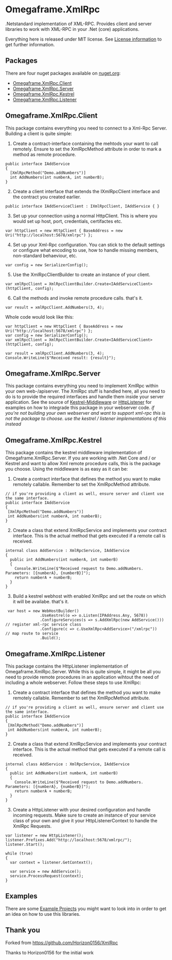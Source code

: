 # Omegaframe.XmlRpc
.Netstandard implementation of XML-RPC. Provides client and server libraries to work with XML-RPC in your .Net (core) applications.

Everything here is released under MIT license. See [License information](https://github.com/Omegaframe/XmlRpc/blob/master/LICENSE.md) to get further information.

## Packages
There are four nuget packages available on [nuget.org](https://www.nuget.org/):
-  [Omegaframe.XmlRpc.Client](https://www.nuget.org/packages/Omegaframe.XmlRpc.Client/)
-  [Omegaframe.XmlRpc.Server](https://www.nuget.org/packages/Omegaframe.XmlRpc.Server/)
-  [Omegaframe.XmlRpc.Kestrel](https://www.nuget.org/packages/Omegaframe.XmlRpc.Kestrel/)
-  [Omegaframe.XmlRpc.Listener](https://www.nuget.org/packages/Omegaframe.XmlRpc.Listener/)

## Omegaframe.XmlRpc.Client
This package contains everything you need to connect to a Xml-Rpc Server. Building a client is quite simple:
1. Create a contract-interface containing the mehtods your want to call remotely. Ensure to set the XmlRpcMethod attribute in order to mark a method as remote procedure. 
```
public interface IAddService
{
  [XmlRpcMethod("Demo.addNumbers")]
  int AddNumbers(int numberA, int numberB);
}
```

2. Create a client interface that extends the IXmlRpcClient interface and the contract you created earlier.
```   
public interface IAddServiceClient : IXmlRpcClient, IAddService { }
```

3. Set up your connection using a normal HttpClient. This is where you would set up host, port, credentials, certifactes etc.
```
var httpClient = new HttpClient { BaseAddress = new Uri("http://localhost:5678/xmlrpc") };
```

4. Set up your Xml-Rpc configuration. You can stick to the default settings or configure what encoding to use, how to handle missing members, non-standard behaeviour, etc.
```
var config = new SerializerConfig();
```

5. Use the XmlRpcClientBuilder to create an instance of your client.
```
var xmlRpcClient = XmlRpcClientBuilder.Create<IAddServiceClient>(httpClient, config);
```

6. Call the methods and invoke remote procedure calls. that's it.
```
var result = xmlRpcClient.AddNumbers(3, 4);
```

Whole code would look like this:
```
var httpClient = new HttpClient { BaseAddress = new Uri("http://localhost:5678/xmlrpc") };            
var config = new SerializerConfig();
var xmlRpcClient = XmlRpcClientBuilder.Create<IAddServiceClient>(httpClient, config);

var result = xmlRpcClient.AddNumbers(3, 4);
Console.WriteLine($"Received result: {result}");
```

## Omegaframe.XmlRpc.Server
This package contains everything you need to implement XmlRpc within your own web-/apiserver. The XmlRpc stuff is handled here, all you need to do is to provide the required interfaces and handle them inside your server application. See the source of [Kestrel-Middleware](https://github.com/Omegaframe/XmlRpc/tree/master/projects/XmlRpc.Kestrel) or [HttpListener](https://github.com/Omegaframe/XmlRpc/tree/master/projects/XmlRpc.Listener) for examples on how to integrade this package in your webserver code. 
*if you're not building your own webserver and want to support xml-rpc this is not the package to choose. use the kestrel / listener implementations of this instead*

## Omegaframe.XmlRpc.Kestrel
This package contains the kestrel middleware implementation of Omegaframe.XmlRpc.Server. If you are working with .Net Core and / or Kestrel and want to allow Xml remote procedure calls, this is the package you choose. Using the middleware is as easy as it can be:
1. Create a contract interface that defines the method you want to make remotely callable. Remember to set the XmlRpcMethod attribute. 
 ```
// if you're providing a client as well, ensure server and client use the same interface.
public interface IAddService
{  
  [XmlRpcMethod("Demo.addNumbers")]
  int AddNumbers(int numberA, int numberB);
}
```

2. Create a class that extend XmlRpcService and implements your contract interface. This is the actual method that gets executed if a remote call is received.
```
internal class AddService : XmlRpcService, IAddService
{
  public int AddNumbers(int numberA, int numberB)
  {
    Console.WriteLine($"Received request to Demo.addNumbers. Parameters: [{numberA}, {numberB}]");
    return numberA + numberB;
  }
}
```

3. Build a kestrel webhost with enabled XmlRpc and set the route on which it will be availabe. that's it.
```
 var host = new WebHostBuilder()
               .UseKestrel(o => o.Listen(IPAddress.Any, 5678))         
               .ConfigureServices(s => s.AddXmlRpc(new AddService()))   // register xml-rpc service class
               .Configure(c => c.UseXmlRpc<AddService>("/xmlrpc"))      // map route to service
               .Build();
```

## Omegaframe.XmlRpc.Listener
This package contains the HttpListener implementation of Omegaframe.XmlRpc.Server. While this is quite simple, it might be all you need to provide remote procedures in an application wihtout the need of including a whole webserver. Follow these steps to use XmlRpc:
1. Create a contract interface that defines the method you want to make remotely callable. Remember to set the XmlRpcMethod attribute. 
 ```
 // if you're providing a client as well, ensure server and client use the same interface.
public interface IAddService
{  
  [XmlRpcMethod("Demo.addNumbers")]
  int AddNumbers(int numberA, int numberB);
}
```

2. Create a class that extend XmlRpcService and implements your contract interface. This is the actual method that gets executed if a remote call is received.
```
internal class AddService : XmlRpcService, IAddService
{
  public int AddNumbers(int numberA, int numberB)
  {
    Console.WriteLine($"Received request to Demo.addNumbers. Parameters: [{numberA}, {numberB}]");
    return numberA + numberB;
  }
}
```

3. Create a HttpListener with your desired configuration and handle incoming requests. Make sure to create an instance of your service class of your own and give it your HttpListenerContext to handle the XmlRpc Requests.
```
var listener = new HttpListener();
listener.Prefixes.Add("http://localhost:5678/xmlrpc/");
listener.Start();

while (true)
{
  var context = listener.GetContext();
  
  var service = new AddService();
  service.ProcessRequest(context);
}
```

## Examples
There are some [Example Projects](https://github.com/Omegaframe/XmlRpc/tree/master/examples) you might want to look into in order to get an idea on how to use this libraries.

## Thank you
Forked from https://github.com/Horizon0156/XmlRpc

Thanks to Horizon0156 for the initial work
